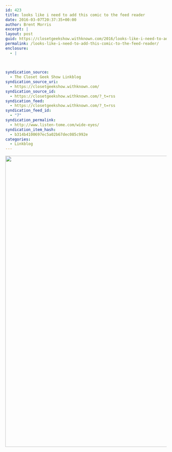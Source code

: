 ```yaml
---
id: 423
title: looks like i need to add this comic to the feed reader
date: 2016-03-07T20:37:35+00:00
author: Brent Morris
excerpt: |
layout: post
guid: https://closetgeekshow.withknown.com/2016/looks-like-i-need-to-add-this-comic-to-the
permalink: /looks-like-i-need-to-add-this-comic-to-the-feed-reader/
enclosure:
  - |
    
    
    
syndication_source:
  - The Closet Geek Show Linkblog
syndication_source_uri:
  - https://closetgeekshow.withknown.com/
syndication_source_id:
  - https://closetgeekshow.withknown.com/?_t=rss
syndication_feed:
  - https://closetgeekshow.withknown.com/?_t=rss
syndication_feed_id:
  - "7"
syndication_permalink:
  - http://www.listen-tome.com/wide-eyes/
syndication_item_hash:
  - b314b4100697ec5a02b67dec085c992e
categories:
  - Linkblog
---
```

<div class="known-bookmark">
  <p>
    <img src="http://i.imgur.com/LobWnSG.jpg" alt="" width="800" height="906" />
  </p>
</div>